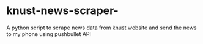 # knust-news-scraper-
A python script to scrape news data from knust website and send the news to my phone using pushbullet API  
